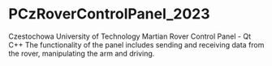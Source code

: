 # PCzRoverControlPanel_2023
Czestochowa University of Technology Martian Rover Control Panel - Qt C++
The functionality of the panel includes sending and receiving data from the rover, manipulating the arm and driving.
